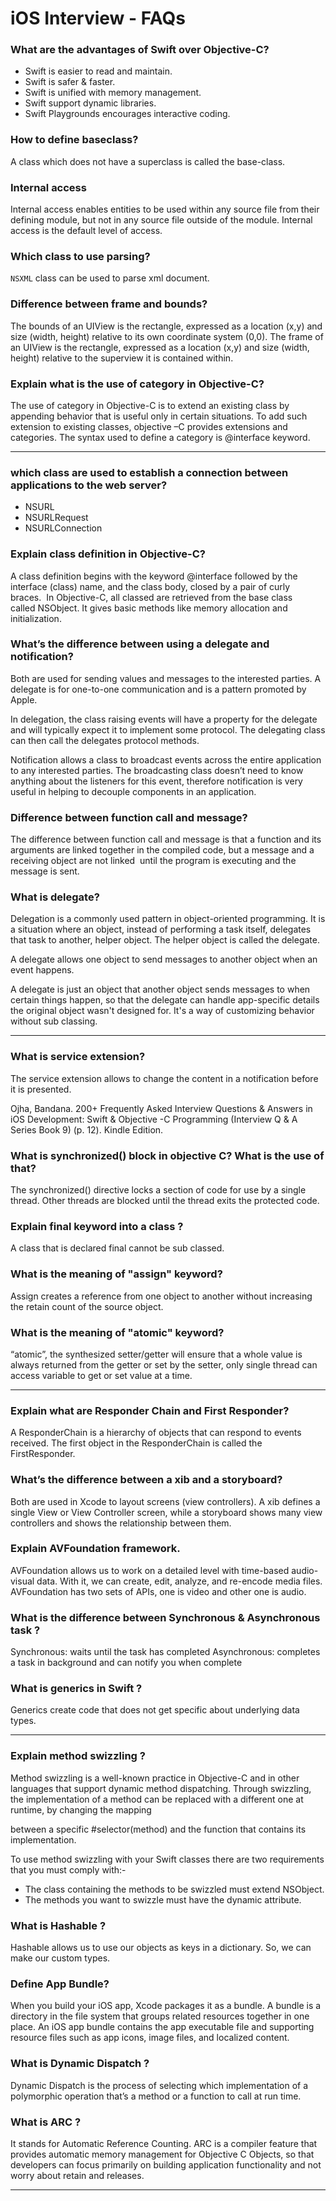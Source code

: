 # iOS Interview - FAQs

### What are the advantages of Swift over Objective-C?

- Swift is easier to read and maintain.
- Swift is safer & faster.
- Swift is unified with memory management.
- Swift support dynamic libraries.
- Swift Playgrounds encourages interactive coding.

### How to define baseclass?

A class which does not have a superclass is called the base-class.

### Internal access

Internal access enables entities to be used within any source file from their defining module, but not in any source file outside of the module. Internal access is the default level of access.

### Which class to use parsing?

`NSXML` class can be used to parse xml document.

### Difference between frame and bounds?

The bounds of an UIView is the rectangle, expressed as a location (x,y) and size (width, height) relative to its own coordinate system (0,0). The frame of an UIView is the rectangle, expressed as a location (x,y) and size (width, height) relative to the superview it is contained within.

### Explain what is the use of category in Objective-C?

The use of category in Objective-C is to extend an existing class by appending behavior that is useful only in certain situations. To add such extension to existing classes, objective –C provides extensions and categories. The syntax used to define a category is @interface keyword.

---

### which class are used to establish a connection between applications to the web server?

- NSURL
- NSURLRequest
- NSURLConnection

### Explain class definition in Objective-C?

A class definition begins with the keyword @interface followed by the interface (class) name, and the class body, closed by a pair of curly braces.  In Objective-C, all classed are retrieved from the base class called NSObject. It gives basic methods like memory allocation and initialization.

### What’s the difference between using a delegate and notification?

Both are used for sending values and messages to the interested parties. A delegate is for one-to-one communication and is a pattern promoted by Apple.

In delegation, the class raising events will have a property for the delegate and will typically expect it to implement some protocol. The delegating class can then call the delegates protocol methods.

Notification allows a class to broadcast events across the entire application to any interested parties. The broadcasting class doesn’t need to know anything about the listeners for this event, therefore notification is very useful in helping to decouple components in an application.

### Difference between function call and message?

The difference between function call and message is that a function and its arguments are linked together in the compiled code, but a message and a receiving object are not linked  until the program is executing and the message is sent.

### What is delegate?

Delegation is a commonly used pattern in object-oriented programming. It is a situation where an object, instead of performing a task itself, delegates that task to another, helper object. The helper object is called the delegate.

A delegate allows one object to send messages to another object when an event happens.

A delegate is just an object that another object sends messages to when certain things happen, so that the delegate can handle app-specific details the original object wasn't designed for. It's a way of customizing behavior without sub classing.

---

### What is service extension?

The service extension allows to change the content in a notification before it is presented.

Ojha, Bandana. 200+ Frequently Asked Interview Questions & Answers in iOS Development: Swift & Objective -C Programming (Interview Q & A Series Book 9) (p. 12). Kindle Edition.

### What is synchronized() block in objective C? What is the use of that?

The synchronized() directive locks a section of code for use by a single thread. Other threads are blocked until the thread exits the protected code.

### Explain final keyword into a class ?

A class that is declared final cannot be sub classed.

### What is the meaning of "assign" keyword?

Assign creates a reference from one object to another without increasing the retain count of the source object.

### What is the meaning of "atomic" keyword?

“atomic”, the synthesized setter/getter will ensure that a whole value is always returned from the getter or set by the setter, only single thread can access variable to get or set value at a time.

---

### Explain what are Responder Chain and First Responder?

A ResponderChain is a hierarchy of objects that can respond to events received. The first object in the ResponderChain is called the FirstResponder.

### What’s the difference between a xib and a storyboard?

Both are used in Xcode to layout screens (view controllers). A xib defines a single View or View Controller screen, while a storyboard shows many view controllers and shows the relationship between them.

### Explain AVFoundation framework.

AVFoundation allows us to work on a detailed level with time-based audio-visual data. With it, we can create, edit, analyze, and re-encode media files. AVFoundation has two sets of APIs, one is video and other one is audio.

### What is the difference between Synchronous & Asynchronous task ?

Synchronous: waits until the task has completed Asynchronous: completes a task in background and can notify you when complete

### What is generics in Swift ?

Generics create code that does not get specific about underlying data types.

---

### Explain method swizzling ?

Method swizzling is a well-known practice in Objective-C and in other languages that support dynamic method dispatching. Through swizzling, the implementation of a method can be replaced with a different one at runtime, by changing the mapping

between a specific #selector(method) and the function that contains its implementation.

To use method swizzling with your Swift classes there are two requirements that you must comply with:-

- The class containing the methods to be swizzled must extend NSObject.
- The methods you want to swizzle must have the dynamic attribute.

### What is Hashable ?

Hashable allows us to use our objects as keys in a dictionary. So, we can make our custom types.

### Define App Bundle?

When you build your iOS app, Xcode packages it as a bundle. A bundle is a directory in the file system that groups related resources together in one place. An iOS app bundle contains the app executable file and supporting resource files such as app icons, image files, and localized content.

### What is Dynamic Dispatch ?

Dynamic Dispatch is the process of selecting which implementation of a polymorphic operation that’s a method or a function to call at run time.

### What is ARC ?

It stands for Automatic Reference Counting. ARC is a compiler feature that provides automatic memory management for Objective C Objects, so that developers can focus primarily on building application functionality and not worry about retain and releases.

---
